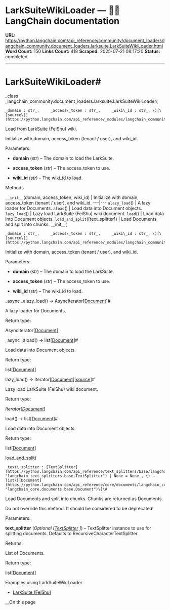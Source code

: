 # LarkSuiteWikiLoader — 🦜🔗 LangChain  documentation

**URL:** https://python.langchain.com/api_reference/community/document_loaders/langchain_community.document_loaders.larksuite.LarkSuiteWikiLoader.html
**Word Count:** 150
**Links Count:** 418
**Scraped:** 2025-07-21 08:17:20
**Status:** completed

---

# LarkSuiteWikiLoader\#

_class _langchain\_community.document\_loaders.larksuite.LarkSuiteWikiLoader\(

    _domain : str_,     _access\_token : str_,     _wiki\_id : str_, \)[\[source\]](https://python.langchain.com/api_reference/_modules/langchain_community/document_loaders/larksuite.html#LarkSuiteWikiLoader)\#     

Load from LarkSuite \(FeiShu\) wiki.

Initialize with domain, access\_token \(tenant / user\), and wiki\_id.

Parameters:     

  * **domain** \(_str_\) – The domain to load the LarkSuite.

  * **access\_token** \(_str_\) – The access\_token to use.

  * **wiki\_id** \(_str_\) – The wiki\_id to load.

Methods

`__init__`\(domain, access\_token, wiki\_id\) | Initialize with domain, access\_token \(tenant / user\), and wiki\_id.   ---|---   `alazy_load`\(\) | A lazy loader for Documents.   `aload`\(\) | Load data into Document objects.   `lazy_load`\(\) | Lazy load LarkSuite \(FeiShu\) wiki document.   `load`\(\) | Load data into Document objects.   `load_and_split`\(\[text\_splitter\]\) | Load Documents and split into chunks.      \_\_init\_\_\(

    _domain : str_,     _access\_token : str_,     _wiki\_id : str_, \)[\[source\]](https://python.langchain.com/api_reference/_modules/langchain_community/document_loaders/larksuite.html#LarkSuiteWikiLoader.__init__)\#     

Initialize with domain, access\_token \(tenant / user\), and wiki\_id.

Parameters:     

  * **domain** \(_str_\) – The domain to load the LarkSuite.

  * **access\_token** \(_str_\) – The access\_token to use.

  * **wiki\_id** \(_str_\) – The wiki\_id to load.

_async _alazy\_load\(\) → AsyncIterator\[[Document](https://python.langchain.com/api_reference/core/documents/langchain_core.documents.base.Document.html#langchain_core.documents.base.Document "langchain_core.documents.base.Document")\]\#     

A lazy loader for Documents.

Return type:     

AsyncIterator\[[Document](https://python.langchain.com/api_reference/core/documents/langchain_core.documents.base.Document.html#langchain_core.documents.base.Document "langchain_core.documents.base.Document")\]

_async _aload\(\) → list\[[Document](https://python.langchain.com/api_reference/core/documents/langchain_core.documents.base.Document.html#langchain_core.documents.base.Document "langchain_core.documents.base.Document")\]\#     

Load data into Document objects.

Return type:     

list\[[Document](https://python.langchain.com/api_reference/core/documents/langchain_core.documents.base.Document.html#langchain_core.documents.base.Document "langchain_core.documents.base.Document")\]

lazy\_load\(\) → Iterator\[[Document](https://python.langchain.com/api_reference/core/documents/langchain_core.documents.base.Document.html#langchain_core.documents.base.Document "langchain_core.documents.base.Document")\][\[source\]](https://python.langchain.com/api_reference/_modules/langchain_community/document_loaders/larksuite.html#LarkSuiteWikiLoader.lazy_load)\#     

Lazy load LarkSuite \(FeiShu\) wiki document.

Return type:     

_Iterator_\[[_Document_](https://python.langchain.com/api_reference/core/documents/langchain_core.documents.base.Document.html#langchain_core.documents.base.Document "langchain_core.documents.base.Document")\]

load\(\) → list\[[Document](https://python.langchain.com/api_reference/core/documents/langchain_core.documents.base.Document.html#langchain_core.documents.base.Document "langchain_core.documents.base.Document")\]\#     

Load data into Document objects.

Return type:     

list\[[Document](https://python.langchain.com/api_reference/core/documents/langchain_core.documents.base.Document.html#langchain_core.documents.base.Document "langchain_core.documents.base.Document")\]

load\_and\_split\(

    _text\_splitter : [TextSplitter](https://python.langchain.com/api_reference/text_splitters/base/langchain_text_splitters.base.TextSplitter.html#langchain_text_splitters.base.TextSplitter "langchain_text_splitters.base.TextSplitter") | None = None_, \) → list\[[Document](https://python.langchain.com/api_reference/core/documents/langchain_core.documents.base.Document.html#langchain_core.documents.base.Document "langchain_core.documents.base.Document")\]\#     

Load Documents and split into chunks. Chunks are returned as Documents.

Do not override this method. It should be considered to be deprecated\!

Parameters:     

**text\_splitter** \(_Optional_ _\[_[_TextSplitter_](https://python.langchain.com/api_reference/text_splitters/base/langchain_text_splitters.base.TextSplitter.html#langchain_text_splitters.base.TextSplitter "langchain_text_splitters.base.TextSplitter") _\]_\) – TextSplitter instance to use for splitting documents. Defaults to RecursiveCharacterTextSplitter.

Returns:     

List of Documents.

Return type:     

list\[[Document](https://python.langchain.com/api_reference/core/documents/langchain_core.documents.base.Document.html#langchain_core.documents.base.Document "langchain_core.documents.base.Document")\]

Examples using LarkSuiteWikiLoader

  * [LarkSuite \(FeiShu\)](https://python.langchain.com/docs/integrations/document_loaders/larksuite/)

__On this page